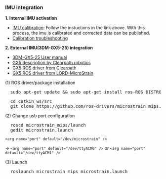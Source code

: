 ### IMU integration

**1. Internal IMU activation**

  * [IMU calibration](https://www.clearpathrobotics.com/assets/guides/melodic/jackal/calibration.html): Follow the instuctions in the link above. With this process, the imu is calibrated and corrected data can be published.
  * [Calibration troubleshooting](https://github.com/husky/husky/issues/182)

**2. External IMU(3DM-GX5-25) integration**

* [3DM-GX5-25 User manual](https://cdn.shopify.com/s/files/1/1750/5061/files/3dm-gx5-25_user_manual.pdf?16138305523735781123)
* [GX5 description by Clearpath robotics](https://clearpathrobotics.com/blog/2019/05/clearpath-updates-lord-microstrain-imu-ros-driver-with-key-features/)
* [GX5 ROS driver from Clearpath](https://github.com/ros-drivers/microstrain_mips)
* [GX5 ROS driver from LORD-MicroStrain](https://github.com/LORD-MicroStrain/microstrain_inertial)

(1) ROS driver/package installation
  <pre>
  sudo apt-get update && sudo apt-get install ros-ROS_DISTRO-microstrain-inertial-driver</pre>
  <pre>
  cd catkin_ws/src
  git clone https://github.com/ros-drivers/microstrain_mips.git</pre>

(2) Change usb port configuration
  <pre>
  roscd microstrain_mips/launch
  gedit microstrain.launch</pre>
  
  <code>&lt;arg name="port" default="/dev/microstrain" /&gt;</code> 
  
  → <code>&lt;arg name="port" default="/dev/ttyACM0" /&gt;</code> or  <code>&lt;arg name="port" default="/dev/ttyACM1" /&gt;</code>

(3) Launch
  <pre>
  roslaunch microstrain_mips microstrain.launch</pre>
